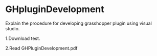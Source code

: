 # GHpluginDevelopment
Explain the procedure for developing grasshopper plugin using visual studio.

1.Download test.

2.Read GHPluginDevelopment.pdf
